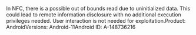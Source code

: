 In NFC, there is a possible out of bounds read due to uninitialized data. This could lead to remote information disclosure with no additional execution privileges needed. User interaction is not needed for exploitation.Product: AndroidVersions: Android-11Android ID: A-148736216